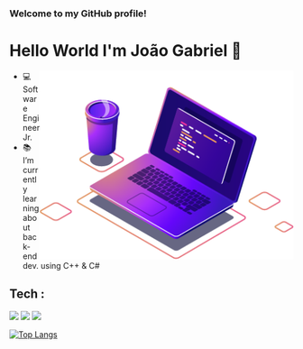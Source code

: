 ### Welcome to my GitHub profile!  

# Hello World I'm João Gabriel 👋

<img align="right" src="pc.png" width="450" />


- 💻 Software Engineer Jr.
- 📚 I’m currently learning about back-end dev. using C++ & C#


## Tech :

<img src="https://img.shields.io/badge/C%2B%2B-FFFFFF?style=for-the-badge&logo=c%2B%2B&logoColor=64348b" />  <img src="https://img.shields.io/badge/C%23-FFFFFF?style=for-the-badge&logo=c-sharp&logoColor=64348b" /> 
<img src="https://img.shields.io/badge/Rust-FFFFFF?style=for-the-badge&logo=Rust&logoColor=64348b" /> 

[![Top Langs](https://github-readme-stats.vercel.app/api/top-langs/?username=joaogabee&layout=compact&theme=radical-FFFFFF&title_color=64348b)](https://github.com/anuraghazra/github-readme-stats)
